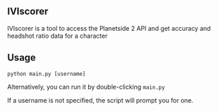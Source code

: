 IVIscorer
---
IVIscorer is a tool to access the Planetside 2 API and get accuracy and headshot ratio data for a character
 
Usage
---
`python main.py [username]`

Alternatively, you can run it by double-clicking `main.py`

If a username is not specified, the script will prompt you for one.